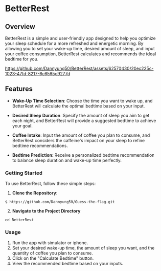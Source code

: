 # **BetterRest**
## Overview

BetterRest is a simple and user-friendly app designed to help you optimize your sleep schedule for a more refreshed and energetic morning. By allowing you to set your wake-up time, desired amount of sleep, and input your coffee consumption, BetterRest calculates and recommends the ideal bedtime for you.


https://github.com/Dannyung50/BetterRest/assets/62570430/20ec225c-1023-47fd-8217-6c6565c9277d


## Features

- **Wake-Up Time Selection**: Choose the time you want to wake up, and BetterRest will calculate the optimal bedtime based on your input.
  
- **Desired Sleep Duration**: Specify the amount of sleep you aim to get each night, and BetterRest will provide a suggested bedtime to achieve your goal.
  
- **Coffee Intake**: Input the amount of coffee you plan to consume, and BetterRest considers the caffeine's impact on your sleep to refine bedtime recommendations.
  
- **Bedtime Prediction**: Receive a personalized bedtime recommendation to balance sleep duration and wake-up time perfectly.


### Getting Started
To use BetterRest, follow these simple steps:

1. **Clone the Repository**:

 ```
$ https://github.com/Dannyung50/Guess-the-flag.git

```
2. **Navigate to the Project Directory**

```
cd BetterRest

```
### Usage

1. Run the app with simulator or iphone.
2. Set your desired wake-up time, the amount of sleep you want, and the quantity of coffee you plan to consume.
3. Click on the "Calculate Bedtime" button.
4. View the recommended bedtime based on your inputs.
